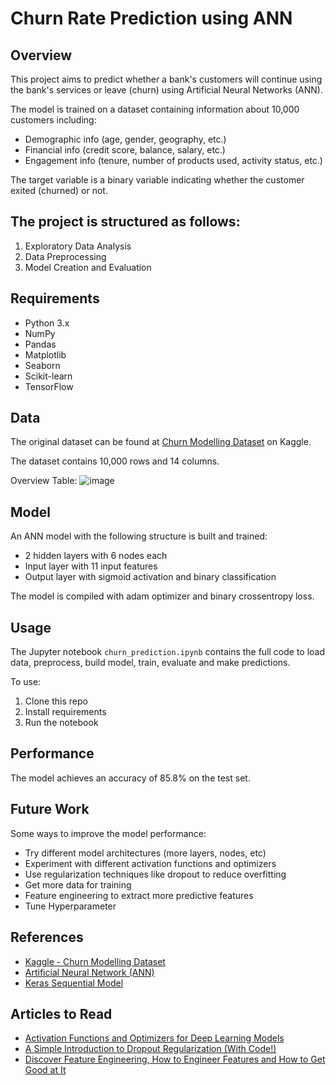 # Churn Rate Prediction using ANN

## Overview

This project aims to predict whether a bank's customers will continue using the bank's services or leave (churn) using Artificial Neural Networks (ANN).

The model is trained on a dataset containing information about 10,000 customers including:

- Demographic info (age, gender, geography, etc.)
- Financial info (credit score, balance, salary, etc.)
- Engagement info (tenure, number of products used, activity status, etc.)

The target variable is a binary variable indicating whether the customer exited (churned) or not.

## The project is structured as follows:
1. Exploratory Data Analysis
2. Data Preprocessing
3. Model Creation and Evaluation

## Requirements

- Python 3.x
- NumPy
- Pandas
- Matplotlib
- Seaborn
- Scikit-learn
- TensorFlow

## Data

The original dataset can be found at [Churn Modelling Dataset](https://www.kaggle.com/datasets/shrutimechlearn/churn-modelling) on Kaggle. 

The dataset contains 10,000 rows and 14 columns.

Overview Table:
![image](https://github.com/nurhikam/churn-rate-prediction/assets/92198564/e3e060f1-5679-4c39-b146-f825ac9bb704)

## Model

An ANN model with the following structure is built and trained:

- 2 hidden layers with 6 nodes each
- Input layer with 11 input features
- Output layer with sigmoid activation and binary classification

The model is compiled with adam optimizer and binary crossentropy loss.

## Usage

The Jupyter notebook `churn_prediction.ipynb` contains the full code to load data, preprocess, build model, train, evaluate and make predictions. 

To use:

1. Clone this repo
2. Install requirements
3. Run the notebook

## Performance

The model achieves an accuracy of 85.8% on the test set.

## Future Work

Some ways to improve the model performance:

- Try different model architectures (more layers, nodes, etc)  
- Experiment with different activation functions and optimizers
- Use regularization techniques like dropout to reduce overfitting
- Get more data for training
- Feature engineering to extract more predictive features
- Tune Hyperparameter

## References

- [Kaggle - Churn Modelling Dataset](https://www.kaggle.com/datasets/shrutimechlearn/churn-modelling)
- [Artificial Neural Network (ANN)](https://machinelearningmastery.com/neural-networks-crash-course/)
- [Keras Sequential Model](https://keras.io/api/models/sequential/)

## Articles to Read
- [Activation Functions and Optimizers for Deep Learning Models](https://becominghuman.ai/activation-functions-and-optimizers-for-deep-learning-models-5a1181649d6b?gi=d75a2b572f7a)
- [A Simple Introduction to Dropout Regularization (With Code!)](https://medium.com/analytics-vidhya/a-simple-introduction-to-dropout-regularization-with-code-5279489dda1e)
- [Discover Feature Engineering, How to Engineer Features and How to Get Good at It](https://machinelearningmastery.com/discover-feature-engineering-how-to-engineer-features-and-how-to-get-good-at-it/)
